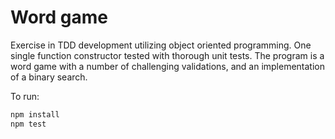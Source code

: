 # Word game

Exercise in TDD development utilizing object oriented programming.  One single function constructor tested with thorough unit tests. The program is a word game with a number of challenging validations, and an implementation of a binary search.

To run:

```javascript
npm install
npm test
```